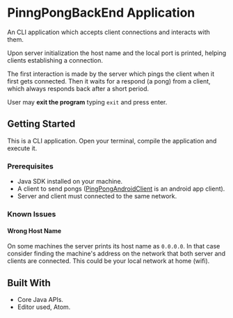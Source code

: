 # PinngPongBackEnd Application

An CLI application which accepts client connections and interacts with them. 

Upon server initialization the host name and the local port is printed, 
helping clients establishing a connection.

The first interaction is made by the server which pings the client when it first gets connected. 
Then it waits for a respond (a pong) from a client, which always responds back after a short period.

User may **exit the program** typing ```exit``` and press enter.

## Getting Started

This is a CLI application. Open your terminal, compile the application and execute it.

### Prerequisites

- Java SDK installed on your machine.
- A client to send pongs ([PingPongAndroidClient](https://github.com/tomasmichael995/PingPongAndroidClient) is an android app client).
- Server and client must connected to the same network.

### Known Issues

#### Wrong Host Name

On some machines the server prints its host name as ```0.0.0.0```. 
In that case consider finding the machine's address on the network that both server and clients are connected. 
This could be your local network at home (wifi).  

## Built With

* Core Java APIs. 
* Editor used, Atom.
